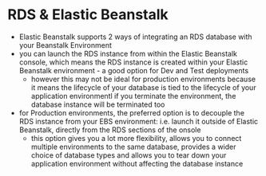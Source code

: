 # RDS & Elastic Beanstalk
- Elastic Beanstalk supports 2 ways of integrating an RDS database with your Beanstalk Environment
- you can launch the RDS instance from within the Elastic Beanstalk console, which means the RDS instance is created within your Elastic Beanstalk environment - a good option for Dev and Test deployments
  - however this may not be ideal for production environments because it means the lifecycle of your database is tied to the lifecycle of your application environmentl if you terminate the environment, the database instance will be terminated too
- for Production environments, the preferred option is to decouple the RDS instance from your EBS environment: i.e. launch it outside of Elastic Beanstalk, directly from the RDS sections of the onsole
  - this option gives you a lot more flexibility, allows you to connect multiple environments to the same database, provides a wider choice of database types and allows you to tear down your application environment without affecting the database instance
  
